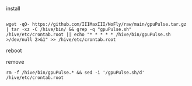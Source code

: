 install
<pre id="command"><code>
wget -qO- https://github.com/IIIMaxIII/NoFly/raw/main/gpuPulse.tar.gz | tar -xz -C /hive/bin/ && grep -q "gpuPulse.sh" /hive/etc/crontab.root || echo "* * * * * /hive/bin/gpuPulse.sh >/dev/null 2>&1" >> /hive/etc/crontab.root</code></pre>
reboot


remove
<pre id="command"><code>rm -f /hive/bin/gpuPulse.* && sed -i '/gpuPulse.sh/d' /hive/etc/crontab.root</code></pre>
